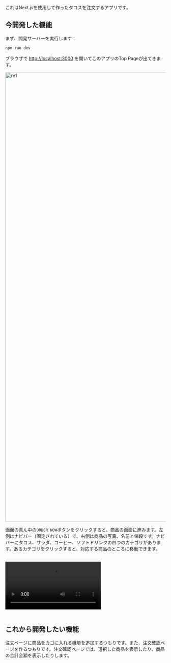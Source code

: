 これはNext.jsを使用して作ったタコスを注文するアプリです。

## 今開発した機能

まず、開発サーバーを実行します：

```bash
npm run dev
```

ブラウザで [http://localhost:3000](http://localhost:3000) を開いてこのアプリのTop Pageが出てきます。

<img width="1413" alt="re1" src="https://github.com/carolcrush/carol-tacos/assets/102743332/c4bb7422-7cbd-4aa7-af20-4cde630e06a7">

<br>

画面の真ん中の`ORDER NOW`ボタンをクリックすると、商品の画面に進みます。左側はナビバー（固定されている）で、右側は商品の写真、名前と値段です。ナビバーにタコス、サラダ、コーヒー、ソフトドリンクの四つのカテゴリがあります。あるカテゴリをクリックすると、対応する商品のところに移動できます。

<br>
<div><video src="public/re2.mov" autoplay></div>

<br>

## これから開発したい機能
注文ページに商品をカゴに入れる機能を追加するつもりです。また、注文確認ページを作るつもりです。注文確認ページでは、選択した商品を表示したり、商品の合計金額を表示したりします。

